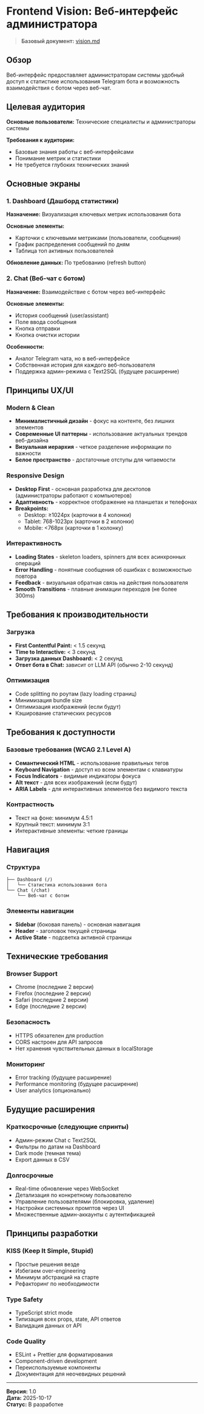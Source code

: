 # Frontend Vision: Веб-интерфейс администратора

> **Базовый документ:** [vision.md](../../docs/vision.md)

## Обзор

Веб-интерфейс предоставляет администраторам системы удобный доступ к статистике использования Telegram бота и возможность взаимодействия с ботом через веб-чат.

## Целевая аудитория

**Основные пользователи:** Технические специалисты и администраторы системы

**Требования к аудитории:**
- Базовые знания работы с веб-интерфейсами
- Понимание метрик и статистики
- Не требуется глубоких технических знаний

## Основные экраны

### 1. Dashboard (Дашборд статистики)

**Назначение:** Визуализация ключевых метрик использования бота

**Основные элементы:**
- Карточки с ключевыми метриками (пользователи, сообщения)
- График распределения сообщений по дням
- Таблица топ активных пользователей

**Обновление данных:** По требованию (refresh button)

### 2. Chat (Веб-чат с ботом)

**Назначение:** Взаимодействие с ботом через веб-интерфейс

**Основные элементы:**
- История сообщений (user/assistant)
- Поле ввода сообщения
- Кнопка отправки
- Кнопка очистки истории

**Особенности:** 
- Аналог Telegram чата, но в веб-интерфейсе
- Собственная история для каждого веб-пользователя
- Поддержка админ-режима с Text2SQL (будущее расширение)

## Принципы UX/UI

### Modern & Clean

- **Минималистичный дизайн** - фокус на контенте, без лишних элементов
- **Современные UI паттерны** - использование актуальных трендов веб-дизайна
- **Визуальная иерархия** - четкое разделение информации по важности
- **Белое пространство** - достаточные отступы для читаемости

### Responsive Design

- **Desktop First** - основная разработка для десктопов (администраторы работают с компьютеров)
- **Адаптивность** - корректное отображение на планшетах и телефонах
- **Breakpoints:** 
  - Desktop: ≥1024px (карточки в 4 колонки)
  - Tablet: 768-1023px (карточки в 2 колонки)
  - Mobile: <768px (карточки в 1 колонку)

### Интерактивность

- **Loading States** - skeleton loaders, spinners для всех асинхронных операций
- **Error Handling** - понятные сообщения об ошибках с возможностью повтора
- **Feedback** - визуальная обратная связь на действия пользователя
- **Smooth Transitions** - плавные анимации переходов (не более 300ms)

## Требования к производительности

### Загрузка

- **First Contentful Paint:** < 1.5 секунд
- **Time to Interactive:** < 3 секунд
- **Загрузка данных Dashboard:** < 2 секунд
- **Ответ бота в Chat:** зависит от LLM API (обычно 2-10 секунд)

### Оптимизация

- Code splitting по роутам (lazy loading страниц)
- Минимизация bundle size
- Оптимизация изображений (если будут)
- Кэширование статических ресурсов

## Требования к доступности

### Базовые требования (WCAG 2.1 Level A)

- **Семантический HTML** - использование правильных тегов
- **Keyboard Navigation** - доступ ко всем элементам с клавиатуры
- **Focus Indicators** - видимые индикаторы фокуса
- **Alt текст** - для всех изображений (если будут)
- **ARIA Labels** - для интерактивных элементов без видимого текста

### Контрастность

- Текст на фоне: минимум 4.5:1
- Крупный текст: минимум 3:1
- Интерактивные элементы: четкие границы

## Навигация

### Структура

```
├── Dashboard (/)
│   └── Статистика использования бота
└── Chat (/chat)
    └── Веб-чат с ботом
```

### Элементы навигации

- **Sidebar** (боковая панель) - основная навигация
- **Header** - заголовок текущей страницы
- **Active State** - подсветка активной страницы

## Технические требования

### Browser Support

- Chrome (последние 2 версии)
- Firefox (последние 2 версии)
- Safari (последние 2 версии)
- Edge (последние 2 версии)

### Безопасность

- HTTPS обязателен для production
- CORS настроен для API запросов
- Нет хранения чувствительных данных в localStorage

### Мониторинг

- Error tracking (будущее расширение)
- Performance monitoring (будущее расширение)
- User analytics (опционально)

## Будущие расширения

### Краткосрочные (следующие спринты)

- Админ-режим Chat с Text2SQL
- Фильтры по датам на Dashboard
- Dark mode (темная тема)
- Export данных в CSV

### Долгосрочные

- Real-time обновление через WebSocket
- Детализация по конкретному пользователю
- Управление пользователями (блокировка, удаление)
- Настройки системных промптов через UI
- Множественные админ-аккаунты с аутентификацией

## Принципы разработки

### KISS (Keep It Simple, Stupid)

- Простые решения везде
- Избегаем over-engineering
- Минимум абстракций на старте
- Рефакторинг по необходимости

### Type Safety

- TypeScript strict mode
- Типизация всех props, state, API ответов
- Валидация данных от API

### Code Quality

- ESLint + Prettier для форматирования
- Component-driven development
- Переиспользуемые компоненты
- Документация для неочевидных решений

---

**Версия:** 1.0  
**Дата:** 2025-10-17  
**Статус:** В разработке

